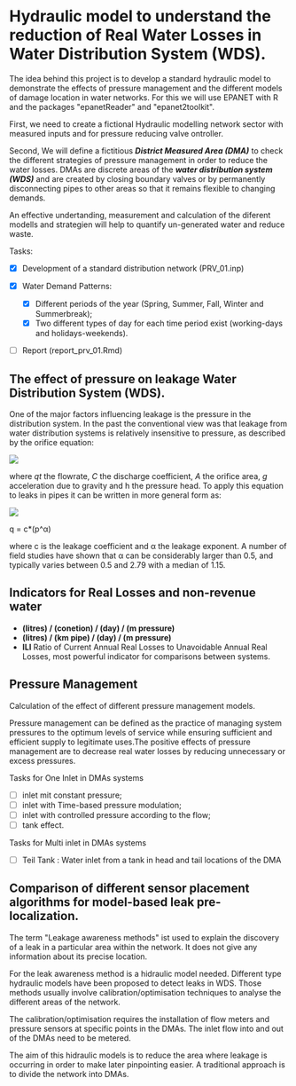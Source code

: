 # Hydraulic model to understand the reduction of Real Water Losses in Water Distribution System (WDS). 

The idea behind this project is to develop a standard hydraulic model to demonstrate the effects of pressure management and the different models of damage location in water networks. For this we will use EPANET with R and the packages "epanetReader" and "epanet2toolkit".

First, we need to create a fictional Hydraulic modelling network sector with measured inputs and for pressure reducing valve ontroller.

Second, We will define a fictitious _**District Measured Area (DMA)**_ to check the different strategies of pressure management in order to reduce the water losses. DMAs are discrete areas of the _**water distribution system (WDS)**_ and are created by closing boundary valves or by permanently disconnecting pipes to other areas so that it remains flexible to changing demands.

An effective undertanding, measurement and calculation of the diferent modells and strategien will help to quantify un-generated water and reduce waste.

Tasks:

 - [x]  Development of a standard distribution network (PRV_01.inp)
 - [x]  Water Demand Patterns:
     - [x]  Different periods of the year (Spring, Summer, Fall, Winter and Summerbreak);
     - [x]  Two different types of day for each time period exist (working-days and holidays-weekends). 
 - [ ]  Report (report_prv_01.Rmd) 


## The effect of pressure on leakage Water Distribution System (WDS).

One of the major factors influencing leakage is the pressure in the distribution system. In the past the conventional view was that leakage from water distribution systems is relatively insensitive to pressure, as described by the orifice equation:

<img src="https://latex.codecogs.com/svg.latex?q_t=C_d*A*{\sqrt{2gh}}"/>

where _qt_ the flowrate, _C_ the discharge coefficient, _A_ the orifice area, _g_ acceleration due to gravity and h the pressure head. To apply this equation to leaks in pipes it can be written in more general form as: 
 
<img src="https://latex.codecogs.com/svg.latex?q_t=C*p^{\alpha}"/>

q = c*(p^α)

where c is the leakage coefficient and α the leakage exponent. A number of field studies have shown that α can be considerably larger than 0.5, and typically varies between 0.5 and 2.79 with a median of 1.15.


## Indicators for Real Losses and non-revenue water 

 - **(litres) / (conetion) / (day) / (m pressure)**
 - **(litres) / (km pipe) / (day) /  (m pressure)**
 - **ILI** Ratio of Current Annual Real Losses to Unavoidable Annual Real Losses, most powerful indicator for comparisons between systems.
 
## Pressure Management

Calculation of the effect of different pressure management models.

Pressure management can be defined as the practice of managing system pressures to the optimum levels of service while ensuring sufficient and efficient supply to legitimate uses.The positive effects of pressure management are to decrease real water losses by reducing unnecessary or excess pressures.

Tasks for One Inlet in DMAs systems

 - [ ]  inlet mit constant pressure;
 - [ ]  inlet with Time-based pressure modulation;
 - [ ]  inlet with controlled pressure according to the flow;
 - [ ]  tank effect.

Tasks for Multi inlet in DMAs systems

- [ ]  Teil Tank : Water inlet from a tank in head and tail locations of the DMA

## Comparison of different sensor placement algorithms for model-based leak pre-localization.

The term "Leakage awareness methods" ist used to explain the discovery of a leak in a particular area within the network. It does not give any information about its precise location. 

For the leak awareness method is a hidraulic model needed. Different type hydraulic models have been proposed to detect leaks in WDS. Those methods usually involve calibration/optimisation techniques to analyse the different areas of the network. 

The calibration/optimisation requires the installation of flow meters and pressure sensors at specific points in the DMAs. The inlet flow into and out of the DMAs need to be metered. 

The aim of this hidraulic models is to reduce the area where leakage is occurring in order to make later pinpointing easier. A traditional approach is to divide the network into DMAs.





 
